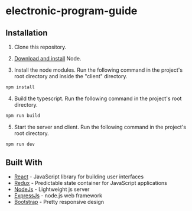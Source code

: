 # electronic-program-guide

## Installation

1. Clone this repository.

2. [Download and install](https://nodejs.org/en/download) Node.

3. Install the node modules. Run the following command in the project's root directory and inside the "client" directory.

```sh
npm install
```

4. Build the typescript. Run the following command in the project's root directory.

```sh
npm run build
```

5. Start the server and client. Run the following command in the project's root directory.

```sh
npm run dev
```

## Built With
* [React](https://github.com/facebook/react) - JavaScript library for building user interfaces
* [Redux](https://github.com/reduxjs/redux) - Predictable state container for JavaScript applications
* [NodeJs](https://github.com/nodejs/node) - Lightweight js server
* [ExpressJs](https://github.com/expressjs/express) - node.js web framework
* [Bootstrap](https://github.com/twbs/bootstrap) - Pretty responsive design